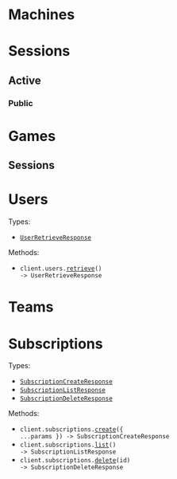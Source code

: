 # Machines

# Sessions

## Active

### Public

# Games

## Sessions

# Users

Types:

- <code><a href="./src/resources/users.ts">UserRetrieveResponse</a></code>

Methods:

- <code title="get /users/@me">client.users.<a href="./src/resources/users.ts">retrieve</a>() -> UserRetrieveResponse</code>

# Teams

# Subscriptions

Types:

- <code><a href="./src/resources/subscriptions.ts">SubscriptionCreateResponse</a></code>
- <code><a href="./src/resources/subscriptions.ts">SubscriptionListResponse</a></code>
- <code><a href="./src/resources/subscriptions.ts">SubscriptionDeleteResponse</a></code>

Methods:

- <code title="post /subscriptions">client.subscriptions.<a href="./src/resources/subscriptions.ts">create</a>({ ...params }) -> SubscriptionCreateResponse</code>
- <code title="get /subscriptions">client.subscriptions.<a href="./src/resources/subscriptions.ts">list</a>() -> SubscriptionListResponse</code>
- <code title="delete /subscriptions/{id}">client.subscriptions.<a href="./src/resources/subscriptions.ts">delete</a>(id) -> SubscriptionDeleteResponse</code>

